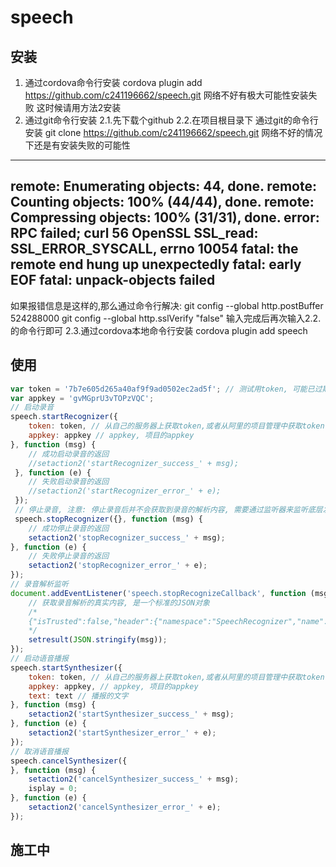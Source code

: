 # speech
## 安装
1. 通过cordova命令行安装 cordova plugin add https://github.com/c241196662/speech.git
  网络不好有极大可能性安装失败
  这时候请用方法2安装
2. 通过git命令行安装
2.1.先下载个github
2.2.在项目根目录下 通过git的命令行安装 git clone https://github.com/c241196662/speech.git
  网络不好的情况下还是有安装失败的可能性
  ----------------------------------
  remote: Enumerating objects: 44, done.
  remote: Counting objects: 100% (44/44), done.
  remote: Compressing objects: 100% (31/31), done.
  error: RPC failed; curl 56 OpenSSL SSL_read: SSL_ERROR_SYSCALL, errno 10054
  fatal: the remote end hung up unexpectedly
  fatal: early EOF
  fatal: unpack-objects failed
  ----------------------------------
  如果报错信息是这样的,那么通过命令行解决:
    git config --global http.postBuffer 524288000
    git config --global http.sslVerify "false"
  输入完成后再次输入2.2.的命令行即可
2.3.通过cordova本地命令行安装 cordova plugin add speech
## 使用
```javascript
var token = '7b7e605d265a40af9f9ad0502ec2ad5f'; // 测试用token, 可能已过期, 过期请联系我生成新的token
var appkey = 'gvMGprU3vTOPzVQC';
// 启动录音
speech.startRecognizer({
	token: token, // 从自己的服务器上获取token,或者从阿里的项目管理中获取token
	appkey: appkey // appkey, 项目的appkey
}, function (msg) {
	// 成功启动录音的返回
	//setaction2('startRecognizer_success_' + msg);
 }, function (e) {
	// 失败启动录音的返回
	//setaction2('startRecognizer_error_' + e);
 });
 // 停止录音, 注意: 停止录音后并不会获取到录音的解析内容, 需要通过监听器来监听底层发送的录音解析结果
 speech.stopRecognizer({}, function (msg) {
	// 成功停止录音的返回
	setaction2('stopRecognizer_success_' + msg);
}, function (e) {
	// 失败停止录音的返回
	setaction2('stopRecognizer_error_' + e);
});
// 录音解析监听
document.addEventListener('speech.stopRecognizeCallback', function (msg) {
	// 获取录音解析的真实内容, 是一个标准的JSON对象
	/*
	{"isTrusted":false,"header":{"namespace":"SpeechRecognizer","name":"RecognitionCompleted","status":20000000,"message_id":"220bd260651b4607b6a051b23ef55fdf","task_id":"0fce0c8faf1d44e6b209e4c98b00507a","status_text":"Gateway:SUCCESS:Success."},"payload":{"result":"测试","duration":1060}}
	*/
	setresult(JSON.stringify(msg));
});
// 启动语音播报
speech.startSynthesizer({
	token: token, // 从自己的服务器上获取token,或者从阿里的项目管理中获取token
	appkey: appkey, // appkey, 项目的appkey
	text: text // 播报的文字
}, function (msg) {
	setaction2('startSynthesizer_success_' + msg);
}, function (e) {
	setaction2('startSynthesizer_error_' + e);
});
// 取消语音播报
speech.cancelSynthesizer({
}, function (msg) {
	setaction2('cancelSynthesizer_success_' + msg);
	isplay = 0;
}, function (e) {
	setaction2('cancelSynthesizer_error_' + e);
});
```
## 施工中
